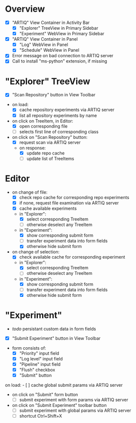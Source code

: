 # Overview

- [x] "ARTIQ" View Container in Activity Bar
    - [x] "Explorer" TreeView in Primary Sidebar
    - [x] "Experiment" WebView in Primary Sidebar

- [x] "ARTIQ" View Container in Panel
    - [x] "Log" WebView in Panel
    - [x] "Schedule" WebView in Panel

- [x] Error message on bad connection to ARTIQ server
- [x] Call to install "ms-python" extension, if missing

# "Explorer" TreeView

- [x] "Scan Repository" button in View Toolbar

- on load:
    - [x] cache repository experiments via ARTIQ server
    - [x] list all repository experiments by name

- on click on TreeItem, in Editor:
    - [x] open corresponding file
    - [ ] selects first line of corresponding class

- on click on "Scan Repository" button:
    - [x] request scan via ARTIQ server
    - on response:
        - [x] update repo cache
        - [ ] update list of TreeItems

# Editor

- on change of file:
    - [x] check repo cache for corresponding repo experiments
    - [x] if none, request file examination via ARTIQ server
    - [x] cache available experiments

    - in "Explorer":
        - [x] select corresponding TreeItem
        - [ ] otherwise deselect any TreeItem

    - in "Experiment":
        - [x] show corresponding submit form
        - [ ] transfer experiment data into form fields
        - [x] otherwise hide submit form

- on change of selection:
    - [x] check available cache for corresponding experiment

    - in "Explorer":
        - [x] select corresponding TreeItem
        - [ ] otherwise deselect any TreeItem

    - in "Experiment":
        - [x] show corresponding submit form
        - [ ] transfer experiment data into form fields
        - [x] otherwise hide submit form

# "Experiment"
- *todo* persistant custom data in form fields

- [x] "Submit Experiment" button in View Toolbar

- form consists of:
    - [x] "Priority" input field
    - [x] "Log level" input field
    - [x] "Pipeline" input field
    - [x] "Flush" checkbox
    - [x] "Submit" button

on load:
    - [ ] cache global submit params via ARTIQ server

- on click on "Submit" form button
    - [ ] submit experiment with form params via ARTIQ server

- on click on "Submit Experiment" toolbar button
    - [ ] submit experiment with global params via ARTIQ server
    - [ ] shortcut Ctrl+Shift+X

